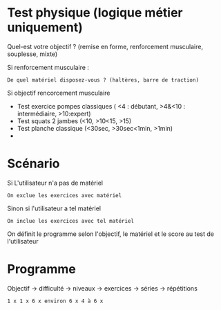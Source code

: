 # Test physique (logique métier uniquement)
Quel-est votre objectif ? (remise en forme, renforcement musculaire, souplesse, mixte)

Si renforcement musculaire : 

    De quel matériel disposez-vous ? (haltères, barre de traction)

Si objectif rencorcement musculaire
- Test exercice pompes classiques ( <4 : débutant, >4&<10 : intermédiaire, >10:expert)
- Test squats 2 jambes (<10, >10<15, >15)
- Test planche classique (<30sec, >30sec<1min, >1min)
- 

# Scénario
Si L'utilisateur n'a pas de matériel

    On exclue les exercices avec matériel

Sinon si l'utilisateur a tel matériel

    On inclue les exercices avec tel matériel

On définit le programme selon l'objectif, le matériel et le score au test de l'utilisateur

# Programme
Objectif -> difficulté -> niveaux -> exercices -> séries -> répétitions

    1 x 1 x 6 x environ 6 x 4 à 6 x 





